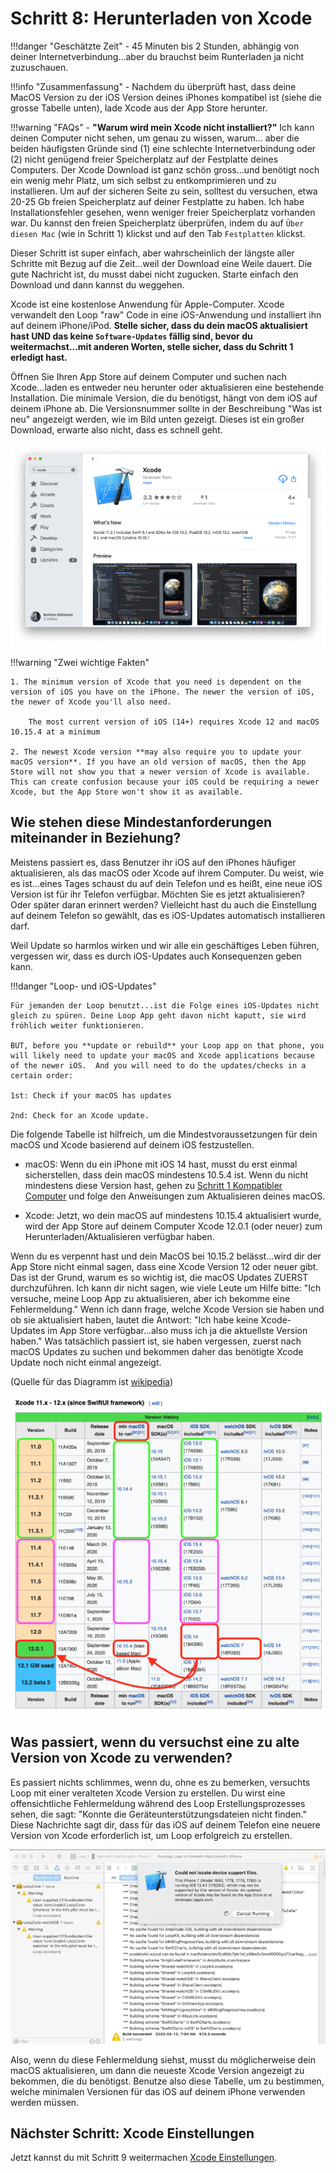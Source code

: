# Schritt 8: Herunterladen von Xcode

!!!danger "Geschätzte Zeit"
    - 45 Minuten bis 2 Stunden, abhängig von deiner Internetverbindung...aber du brauchst beim Runterladen ja nicht zuzuschauen.

!!!info "Zusammenfassung"
    - Nachdem du überprüft hast, dass deine MacOS Version zu der iOS Version deines iPhones kompatibel ist (siehe die grosse Tabelle unten), lade Xcode aus der App Store herunter.

!!!warning "FAQs"
    - **"Warum wird mein Xcode nicht installiert?"** Ich kann deinen Computer nicht sehen, um genau zu wissen, warum... aber die beiden häufigsten Gründe sind (1) eine schlechte Internetverbindung oder (2) nicht genügend freier Speicherplatz auf der Festplatte deines Computers. Der Xcode Download ist ganz schön gross...und benötigt noch ein wenig mehr Platz, um sich selbst zu entkomprimieren und zu installieren. Um auf der sicheren Seite zu sein, solltest du versuchen, etwa 20-25 Gb freien Speicherplatz auf deiner Festplatte zu haben. Ich habe Installationsfehler gesehen, wenn weniger freier Speicherplatz vorhanden war. Du kannst den freien Speicherplatz überprüfen, indem du auf `Über diesen Mac` (wie in Schritt 1) klickst und auf den Tab `Festplatten` klickst.

Dieser Schritt ist super einfach, aber wahrscheinlich der längste aller Schritte mit Bezug auf die Zeit...weil der Download eine Weile dauert. Die gute Nachricht ist, du musst dabei nicht zugucken. Starte einfach den Download und dann kannst du weggehen.

Xcode ist eine kostenlose Anwendung für Apple-Computer. Xcode verwandelt den Loop "raw" Code in eine iOS-Anwendung und installiert ihn auf deinem iPhone/iPod. **Stelle sicher, dass du dein macOS aktualisiert hast UND das keine `Software-Updates` fällig sind, bevor du weitermachst...mit anderen Worten, stelle sicher, dass du Schritt 1 erledigt hast.**

Öffnen Sie Ihren App Store auf deinem Computer und suchen nach Xcode...laden es entweder neu herunter oder aktualisieren eine bestehende Installation. Die minimale Version, die du benötigst, hängt von dem iOS auf deinem iPhone ab. Die Versionsnummer sollte in der Beschreibung "Was ist neu" angezeigt werden, wie im Bild unten gezeigt. Dieses ist ein großer Download, erwarte also nicht, dass es schnell geht.

![../img/xcode.png](img/xcode.png)

!!!warning "Zwei wichtige Fakten"

    1. The minimum version of Xcode that you need is dependent on the version of iOS you have on the iPhone. The newer the version of iOS, the newer of Xcode you'll also need.

        The most current version of iOS (14+) requires Xcode 12 and macOS 10.15.4 at a minimum

    2. The newest Xcode version **may also require you to update your macOS version**. If you have an old version of macOS, then the App Store will not show you that a newer version of Xcode is available. This can create confusion because your iOS could be requiring a newer Xcode, but the App Store won't show it as available.

## Wie stehen diese Mindestanforderungen miteinander in Beziehung?

Meistens passiert es, dass Benutzer ihr iOS auf den iPhones häufiger aktualisieren, als das macOS oder Xcode auf ihrem Computer.  Du weist, wie es ist...eines Tages schaust du auf dein Telefon und es heißt, eine neue iOS Version ist für ihr Telefon verfügbar. Möchten Sie es jetzt aktualisieren? Oder später daran erinnert werden? Vielleicht hast du auch die Einstellung auf deinem Telefon so gewählt, das es iOS-Updates automatisch installieren darf.

Weil Update so harmlos wirken und wir alle ein geschäftiges Leben führen, vergessen wir, dass es durch iOS-Updates auch Konsequenzen geben kann.

!!!danger "Loop- und iOS-Updates"

    Für jemanden der Loop benutzt...ist die Folge eines iOS-Updates nicht gleich zu spüren. Deine Loop App geht davon nicht kaputt, sie wird fröhlich weiter funktionieren. 
    
    BUT, before you **update or rebuild** your Loop app on that phone, you will likely need to update your macOS and Xcode applications because of the newer iOS.  And you will need to do the updates/checks in a certain order:
    
    1st: Check if your macOS has updates
    
    2nd: Check for an Xcode update.

Die folgende Tabelle ist hilfreich, um die Mindestvoraussetzungen für dein macOS und Xcode basierend auf deinem iOS festzustellen.

* macOS: Wenn du ein iPhone mit iOS 14 hast, musst du erst einmal sicherstellen, dass dein macOS mindestens 10.5.4 ist. Wenn du nicht mindestens diese Version hast, gehen zu [Schritt 1 Kompatibler Computer](step1.md#check-your-macos) und folge den Anweisungen zum Aktualisieren deines macOS.

* Xcode: Jetzt, wo dein macOS auf mindestens 10.15.4 aktualisiert wurde, wird der App Store auf deinem Computer Xcode 12.0.1 (oder neuer) zum Herunterladen/Aktualisieren verfügbar haben.

Wenn du es verpennt hast und dein MacOS bei 10.15.2 belässt...wird dir der App Store nicht einmal sagen, dass eine Xcode Version 12 oder neuer gibt. Das ist der Grund, warum es so wichtig ist, die macOS Updates ZUERST durchzuführen. Ich kann dir nicht sagen, wie viele Leute um Hilfe bitte: "Ich versuche, meine Loop App zu aktualisieren, aber ich bekomme eine Fehlermeldung." Wenn ich dann frage, welche Xcode Version sie haben und ob sie aktualisiert haben, lautet die Antwort: "Ich habe keine Xcode-Updates im App Store verfügbar...also muss ich ja die aktuellste Version haben." Was tatsächlich passiert ist, sie haben vergessen, zuerst nach macOS Updates zu suchen und bekommen daher das benötigte Xcode Update noch nicht einmal angezeigt.

(Quelle für das Diagramm ist [wikipedia](https://en.wikipedia.org/wiki/Xcode))

![img/minimum-related.png](img/minimum-related.png)

## Was passiert, wenn du versuchst eine zu alte Version von Xcode zu verwenden?

Es passiert nichts schlimmes, wenn du, ohne es zu bemerken, versuchts Loop mit einer veralteten Xcode Version zu erstellen. Du wirst eine offensichtliche Fehlermeldung während des Loop Erstellungsprozesses sehen, die sagt: "Konnte die Geräteunterstützungsdateien nicht finden." Diese Nachrichte sagt dir, dass für das iOS auf deinem Telefon eine neuere Version von Xcode erforderlich ist, um Loop erfolgreich zu erstellen.

![../img/device-support-files.jpg](img/device-support-files.jpg)

Also, wenn du diese Fehlermeldung siehst, musst du möglicherweise dein macOS aktualisieren, um dann die neueste Xcode Version angezeigt zu bekommen, die du benötigst. Benutze also diese Tabelle, um zu bestimmen, welche minimalen Versionen für das iOS auf deinem iPhone verwenden werden müssen.

## Nächster Schritt: Xcode Einstellungen

Jetzt kannst du mit Schritt 9 weitermachen [Xcode Einstellungen](step9.md).
